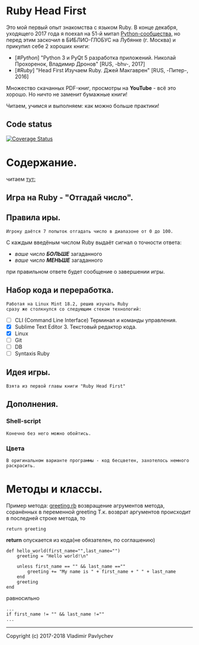 Ruby Head First
====================
 
 Это мой первый опыт знакомства с языком Ruby. В конце декабря, уходящего 2017 года я поехал на 51-й митап [Python-сообщества](http://www.moscowpython.ru/), но перед этим заскочил в БИБЛИО-ГЛОБУС на Лубянке (г. Москва) и прикупил себе 2 хороших книги:
 - [_#Python_] "Python 3 и PyQt 5 разработка приложений. Николай Прохоренок, Владимир Дронов" [RUS, -bhv-, 2017]
 - [_#Ruby_] "Head First Изучаем Ruby. Джей Макгаврен" [RUS, -Питер-, 2016]

Множество скачанных PDF-книг, просмотры на **YouTube** - всё это хорошо. Но ничто не заменит бумажные книги!

Читаем, учимся и выполняем: как можно больше практики!


Code status
---------------
[![Coverage Status](https://coveralls.io/repos/github/KeyJoo/HeadFirstRuby/badge.svg?branch=master)](https://coveralls.io/github/KeyJoo/HeadFirstRuby?branch=master)


Содержание.
===============

читаем [тут:](/book/ru/book-content.ru.md) 


Игра на Ruby - "Отгадай число".
-----------------------------------

## Правила иры.

	Игроку даётся 7 попыток отгадать число в диапазоне от 0 до 100.

С каждым введёным числом Ruby выдаёт сигнал о точности ответа:
- _ваше число **БОЛЬШЕ**_ загаданного 
- _ваше число **МЕНЬШЕ**_ загаданного

при правильном ответе будет сообщение о завершении игры.


## Набор кода и переработка.

	Работая на Linux Mint 18.2, решив изучать Ruby 
	сразу же столкнулся со следующим стеком технологий:

- [ ] CLI (Command Line Interface) Терминал и команды управления.
- [x] Sublime Text Editor 3. Текстовый редактор кода.
- [x] Linux
- [ ] Git
- [ ] DB 
- [ ] Syntaxis Ruby

## Идея игры.

	Взята из первой главы книги "Ruby Head First"

## Дополнения.

### Shell-script

	Конечно без него можно обойтись.

### Цвета

	В оригинальном варианте программы - код бесцветен, захотелось немного раскрасить.


<a name="chapter-02"></a>
Методы и классы.
=====================

Пример метода: [greeting.rb](../examples/greeting.rb) возвращение агрументов метода, соранённых в переменной greeting
	Т.к. возврат аргументов происходит в последней строке метода, то 
```
return greeting
```
**return** опускается из кода(не обязателен, по соглашению)

```
def hello_world(first_name="",last_name="")
	greeting = "Hello world!\n" 
	
	unless first_name == "" && last_name ==""
		greeting += "My name is " + first_name + " " + last_name 
	end
	greeting
end
```

равносильно
```
...
if first_name != "" && last_name !=""
...
```




------------------------------------------------

Copyright (c) 2017-2018 Vladimir Pavlychev